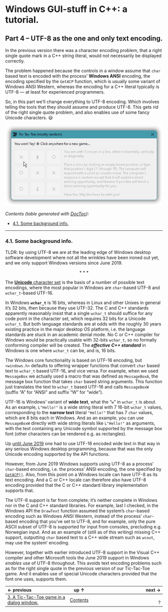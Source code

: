 # Windows GUI-stuff in C++: a tutorial.

## Part 4 – UTF-8 as the one and only text encoding.

In the previous version there was a character encoding problem, that a right single quote mark in a C++ string literal, would not necessarily be displayed correctly.

The problem happened because the controls in a window assume that `char` based text is encoded with the process’ **Windows ANSI** encoding, the encoding specified by the `GetACP` function, which is usually some variant of Windows ANSI Western, whereas the encoding for a C++ literal typically is UTF-8 — at least for experienced programmers.

So, in this part we’ll change everything to UTF-8 encoding. Which involves telling the tools that they should assume and produce UTF-8. This gets rid of the right single quote problem, and also enables use of some fancy Unicode characters. 😃

![Unicode symbols in the main window.](part-04/images/sshot-1.unicode-symbols-in-ttt.png)

<!-- START doctoc generated TOC please keep comment here to allow auto update -->
<!-- DON'T EDIT THIS SECTION, INSTEAD RE-RUN doctoc TO UPDATE -->
*Contents (table generated with [DocToc](https://github.com/thlorenz/doctoc)):*

- [4.1. Some background info.](#41-some-background-info)

<!-- END doctoc generated TOC please keep comment here to allow auto update -->


---

### 4.1. Some background info.

TLDR: by using UTF-8 we are at the leading edge of Windows desktop software development where not all the wrinkles have been ironed out yet, and we only support Windows versions since June 2019.

<center>* * *</center>

The [**Unicode** character set](https://home.unicode.org/basic-info/faq/) is the basis of a number of possible text encodings, where the most popular in Windows are `char`-based UTF-8 and `wchar_t`-based UTF-16.

In Windows **`wchar_t`** is 16 bits, whereas in Linux and other Unixes in general it’s 32 bits, then because they use UTF-32. The C and C++ standards apparently reasonably insist that a single `wchar_t` should suffice for any code point in the character set, which requires 32 bits for a Unicode `wchar_t`. But both language standards are at odds with the roughly 30 years existing practice in the major desktop OS platform, i.e. the language standards are stuck in an academic denial mode. No C or C++ compiler for Windows would be practically usable with 32-bits `wchar_t`, so no formally conforming compiler will be created. The ***effective C++ standard*** in Windows is one where `wchar_t` can be, and is, 16 bits.

The Windows core functionality is based on UTF-16 encoding, but `<windows.h>` defaults to offering wrapper functions that convert `char` based text to `wchar_t` based UTF-16, and vice versa. For example, when we used `MessageBox` we actually used a macro that was defined as `MessageBoxA`, the message box function that takes `char` based string arguments. This function just translates the text to `wchar_t` based UTF-16 and calls `MessageBoxW` (suffix “A” for “ANSI” and suffix “W” for “wide”).

UTF-16 is Windows’ variant of **wide text**, what the “`w`” in `wchar_t` is about. As an example, `L"Hello!"` is a wide string literal with 7 16-bit `wchar_t` values, corresponding to the **narrow text** literal `"Hello!"` that has 7 `char` values, which are 8 bits each in Windows. And as an example, you can use `MessageBoxW` directly with wide string literals like `L"Hello!"` as arguments, with the text containing any Unicode symbol supported by the message box font (other characters can be rendered e.g. as rectangles).

Up [until June 2019](https://docs.microsoft.com/en-us/windows/apps/design/globalizing/use-utf8-code-page#set-a-process-code-page-to-utf-8) one had to use UTF-16 encoded wide text in that way in any serious Windows desktop programming, because that was the only Unicode encoding supported by the API functions.

However, from June 2019 Windows supports using UTF-8 as a process’ `char`-based encoding, i.e. the process’ ANSI encoding, the one specified by [`GetACP()`](https://docs.microsoft.com/en-us/windows/win32/api/winnls/nf-winnls-getacp). Also, from this point on a Windows locale can have UTF-8 as its text encoding. And a C or C++ locale can therefore also have UTF-8 encoding provided that the C or C++ standard library implementation supports that.

The UTF-8 support is far from complete; it’s neither complete in Windows nor in the C and C++ standard libraries. For example, last I checked, in the Windows API the `DrawText` function assumed the system’s `char`-based encoding such as Windows ANSI Western, instead of the process’ `char`-based encoding that you’ve set to UTF-8, and for example, only the pure ASCII subset of UTF-8 is supported for input from consoles, precluding e.g. Norwegian input. And as an example of (still as of this writing) missing C++ support, outputting `char` based text to a C++ wide stream such as `wcout`, may use the system’ encoding.

However, together with earlier introduced UTF-8 support in the Visual C++ compiler and other Microsoft tools the June 2019 support in Windows *enables* use of UTF-8 throughout. This avoids text encoding problems such as for the right single quote in the previous version of our Tic-Tac-Toe game. And it enables use of special Unicode characters provided that the font one uses, supports them.


| ← previous |  up ↑ | next → |
|:----|:----:|---:|
| [3. A Tic-Tac-Toe game in a dialog window.](part-03.md) | [Contents](index.md)  | &nbsp;&nbsp;&nbsp;&nbsp;&nbsp;&nbsp;&nbsp;&nbsp;&nbsp;&nbsp;&nbsp;&nbsp;&nbsp;&nbsp;&nbsp;&nbsp;&nbsp;&nbsp;&nbsp;&nbsp;&nbsp;&nbsp;&nbsp;&nbsp;&nbsp;&nbsp;&nbsp;&nbsp;&nbsp;&nbsp;&nbsp;&nbsp;&nbsp;&nbsp;&nbsp;&nbsp;&nbsp;&nbsp;&nbsp;&nbsp;&nbsp;&nbsp;&nbsp;&nbsp;&nbsp;&nbsp;&nbsp;&nbsp;&nbsp;&nbsp;&nbsp;&nbsp;&nbsp;&nbsp;&nbsp;&nbsp; ? |

